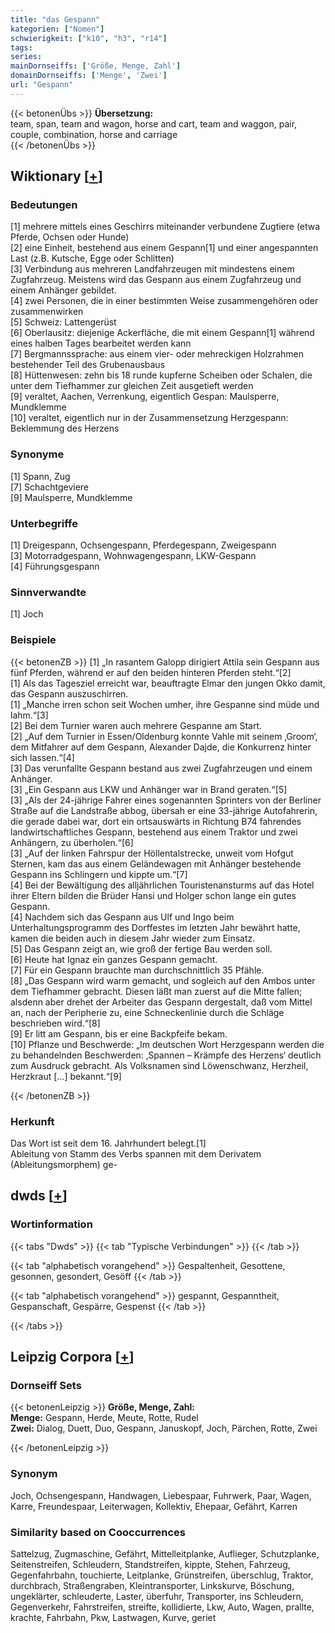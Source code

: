```yaml
---
title: "das Gespann"
kategorien: ["Nomen"]
schwierigkeit: ["k10", "h3", "r14"]
tags:
series:
mainDornseiffs: ['Größe, Menge, Zahl']
domainDornseiffs: ['Menge', 'Zwei']
url: "Gespann"
---
```


{{< betonenÜbs >}}
**Übersetzung:**  
team, span, team and wagon, horse and cart, team and waggon, pair, couple, combination, horse and carriage  
{{< /betonenÜbs >}}

## Wiktionary [[+](https://de.wiktionary.org/wiki/Gespann)]

### Bedeutungen
[1] mehrere mittels eines Geschirrs miteinander verbundene Zugtiere (etwa Pferde, Ochsen oder Hunde)  
[2] eine Einheit, bestehend aus einem Gespann[1] und einer angespannten Last (z.B. Kutsche, Egge oder Schlitten)  
[3] Verbindung aus mehreren Landfahrzeugen mit mindestens einem Zugfahrzeug. Meistens wird das Gespann aus einem Zugfahrzeug und einem Anhänger gebildet.  
[4] zwei Personen, die in einer bestimmten Weise zusammengehören oder zusammenwirken  
[5] Schweiz: Lattengerüst  
[6] Oberlausitz: diejenige Ackerfläche, die mit einem Gespann[1] während eines halben Tages bearbeitet werden kann  
[7] Bergmannssprache: aus einem vier- oder mehreckigen Holzrahmen bestehender Teil des Grubenausbaus  
[8] Hüttenwesen: zehn bis 18 runde kupferne Scheiben oder Schalen, die unter dem Tiefhammer zur gleichen Zeit ausgetieft werden  
[9] veraltet, Aachen, Verrenkung, eigentlich Gespan: Maulsperre, Mundklemme  
[10] veraltet, eigentlich nur in der Zusammensetzung Herzgespann: Beklemmung des Herzens  

### Synonyme
[1] Spann, Zug  
[7] Schachtgeviere  
[9] Maulsperre, Mundklemme  

### Unterbegriffe
[1] Dreigespann, Ochsengespann, Pferdegespann, Zweigespann  
[3] Motorradgespann, Wohnwagengespann, LKW-Gespann  
[4] Führungsgespann  

### Sinnverwandte
[1] Joch  

### Beispiele
{{< betonenZB >}}
[1] „In rasantem Galopp dirigiert Attila sein Gespann aus fünf Pferden, während er auf den beiden hinteren Pferden steht.“[2]  
[1] Als das Tagesziel erreicht war, beauftragte Elmar den jungen Okko damit, das Gespann auszuschirren.  
[1] „Manche irren schon seit Wochen umher, ihre Gespanne sind müde und lahm.“[3]  
[2] Bei dem Turnier waren auch mehrere Gespanne am Start.  
[2] „Auf dem Turnier in Essen/Oldenburg konnte Vahle mit seinem ‚Groom‘, dem Mitfahrer auf dem Gespann, Alexander Dajde, die Konkurrenz hinter sich lassen.“[4]  
[3] Das verunfallte Gespann bestand aus zwei Zugfahrzeugen und einem Anhänger.  
[3] „Ein Gespann aus LKW und Anhänger war in Brand geraten.“[5]  
[3] „Als der 24-jährige Fahrer eines sogenannten Sprinters von der Berliner Straße auf die Landstraße abbog, übersah er eine 33-jährige Autofahrerin, die gerade dabei war, dort ein ortsauswärts in Richtung B74 fahrendes landwirtschaftliches Gespann, bestehend aus einem Traktor und zwei Anhängern, zu überholen.“[6]  
[3] „Auf der linken Fahrspur der Höllentalstrecke, unweit vom Hofgut Sternen, kam das aus einem Geländewagen mit Anhänger bestehende Gespann ins Schlingern und kippte um.“[7]  
[4] Bei der Bewältigung des alljährlichen Touristenansturms auf das Hotel ihrer Eltern bilden die Brüder Hansi und Holger schon lange ein gutes Gespann.  
[4] Nachdem sich das Gespann aus Ulf und Ingo beim Unterhaltungsprogramm des Dorffestes im letzten Jahr bewährt hatte, kamen die beiden auch in diesem Jahr wieder zum Einsatz.  
[5] Das Gespann zeigt an, wie groß der fertige Bau werden soll.  
[6] Heute hat Ignaz ein ganzes Gespann gemacht.  
[7] Für ein Gespann brauchte man durchschnittlich 35 Pfähle.  
[8] „Das Gespann wird warm gemacht, und sogleich auf den Ambos unter dem Tiefhammer gebracht. Diesen läßt man zuerst auf die Mitte fallen; alsdenn aber drehet der Arbeiter das Gespann dergestalt, daß vom Mittel an, nach der Peripherie zu, eine Schneckenlinie durch die Schläge beschrieben wird.“[8]  
[9] Er litt am Gespann, bis er eine Backpfeife bekam.  
[10] Pflanze und Beschwerde: „Im deutschen Wort Herzgespann werden die zu behandelnden Beschwerden: ‚Spannen – Krämpfe des Herzens‘ deutlich zum Ausdruck gebracht. Als Volksnamen sind Löwenschwanz, Herzheil, Herzkraut […] bekannt.“[9]  

{{< /betonenZB >}}
### Herkunft
Das Wort ist seit dem 16. Jahrhundert belegt.[1]  
Ableitung von Stamm des Verbs spannen mit dem Derivatem (Ableitungsmorphem) ge-  



## dwds [[+](https://www.dwds.de/wb/Gespann)]

### Wortinformation
{{< tabs "Dwds" >}}
{{< tab "Typische Verbindungen" >}}
{{< /tab >}}

{{< tab "alphabetisch vorangehend" >}}
Gespaltenheit, Gesottene, gesonnen, gesondert, Gesöff
{{< /tab >}}

{{< tab "alphabetisch vorangehend" >}}
gespannt, Gespanntheit, Gespanschaft, Gespärre, Gespenst
{{< /tab >}}

{{< /tabs >}}

## Leipzig Corpora [[+](https://corpora.uni-leipzig.de/en/res?word=Gespann&corpusId=deu_newscrawl-public_2018)]

### Dornseiff Sets
{{< betonenLeipzig >}}
**Größe, Menge, Zahl:**  
**Menge:** Gespann, Herde, Meute, Rotte, Rudel  
**Zwei:** Dialog, Duett, Duo, Gespann, Januskopf, Joch, Pärchen, Rotte, Zwei  

{{< /betonenLeipzig >}}

### Synonym
Joch, Ochsengespann, Handwagen, Liebespaar, Fuhrwerk, Paar, Wagen, Karre, Freundespaar, Leiterwagen, Kollektiv, Ehepaar, Gefährt, Karren


### Similarity based on Cooccurrences
Sattelzug, Zugmaschine, Gefährt, Mittelleitplanke, Auflieger, Schutzplanke, Seitenstreifen, Schleudern, Standstreifen, kippte, Stehen, Fahrzeug, Gegenfahrbahn, touchierte, Leitplanke, Grünstreifen, überschlug, Traktor, durchbrach, Straßengraben, Kleintransporter, Linkskurve, Böschung, ungeklärter, schleuderte, Laster, überfuhr, Transporter, ins Schleudern, Gegenverkehr, Fahrstreifen, streifte, kollidierte, Lkw, Auto, Wagen, prallte, krachte, Fahrbahn, Pkw, Lastwagen, Kurve, geriet

